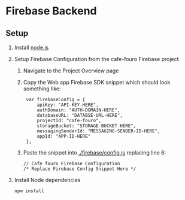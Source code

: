 # Firebase Backend

## Setup

1.  Install [node.js](https://nodejs.org/en/)
2.  Setup Firebase Configuration from the cafe-fouro Firebase project

    1. Navigate to the Project Overview page

    2. Copy the Web app Firebase SDK snippet which should look something like:
       ```
        var firebaseConfig = {
            apiKey: "API-KEY-HERE",
            authDomain: "AUTH-DOMAIN-HERE",
            databaseURL: "DATABSE-URL-HERE",
            projectId: "cafe-fouro",
            storageBucket: "STORAGE-BUCKET-HERE",
            messagingSenderId: "MESSAGING-SENDER-ID-HERE",
            appId: "APP-ID-HERE"
        };
       ```
    3. Paste the snippet into [./firebase/config.js](./firebase/config.js) replacing line 6:

       ```
       // Cafe fouro Firebase Configuration
       /* Replace Firebase Config Snippet Here */
       ```

3.  Install Node dependencies

        npm install
